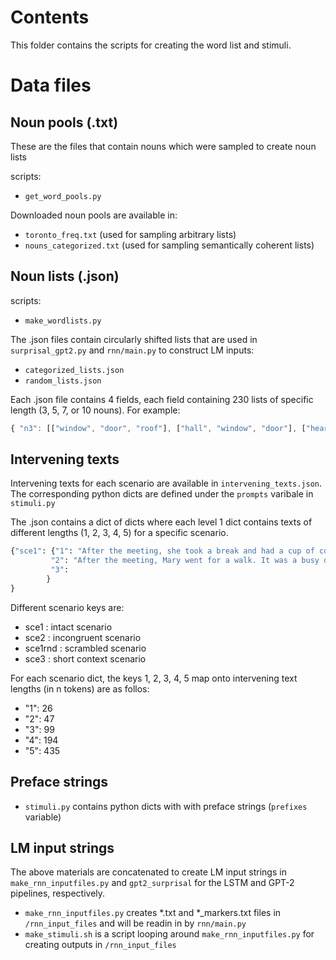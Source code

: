 # Contents

This folder contains the scripts for creating the word list and stimuli.

# Data files

## Noun pools (.txt)

These are the files that contain nouns which were sampled to create noun lists

scripts: 
- `get_word_pools.py`

Downloaded noun pools are available in:

- `toronto_freq.txt` (used for sampling arbitrary lists)  
- `nouns_categorized.txt` (used for sampling semantically coherent lists)  
    
## Noun lists (.json)

scripts:
- `make_wordlists.py`

The .json files contain circularly shifted lists that are used in `surprisal_gpt2.py` and `rnn/main.py` to construct LM inputs:

- `categorized_lists.json`    
- `random_lists.json`

Each .json file contains 4 fields, each field containing 230 lists of specific length (3, 5, 7, or 10 nouns). For example:

```javascript
{ "n3": [["window", "door", "roof"], ["hall", "window", "door"], ["hearth", "hall", "window"],
```

## Intervening texts

Intervening texts for each scenario are available in `intervening_texts.json`.  
The corresponding python dicts are defined under the `prompts` varibale in `stimuli.py`  

The .json contains a dict of dicts where each level 1 dict contains texts of different lengths (1, 2, 3, 4, 5) for a specific scenario.

```python
{"sce1": {"1": "After the meeting, she took a break and had a cup of coffee. When she got back, she read the list again:", 
         "2": "After the meeting, Mary went for a walk. It was a busy day and she needed a break.       Outside was really beautiful and warm and the flowers in the park were blooming. When she got back, she read the list again:", 
         "3":
        }
}
```

Different scenario keys are:
- sce1 : intact scenario
- sce2 : incongruent scenario
- sce1rnd : scrambled scenario
- sce3 : short context scenario

For each scenario dict, the keys 1, 2, 3, 4, 5 map onto intervening text lengths (in n tokens) are as follos:
- "1": 26
- "2": 47
- "3": 99
- "4": 194
- "5": 435

## Preface strings

- `stimuli.py` contains python dicts with with preface strings (`prefixes` variable)

## LM input strings

The above materials are concatenated to create LM input strings in `make_rnn_inputfiles.py` and `gpt2_surprisal` for the LSTM and GPT-2 pipelines, respectively.

-  `make_rnn_inputfiles.py` creates *.txt and *_markers.txt files in `/rnn_input_files` and will be readin in by `rnn/main.py`  
- `make_stimuli.sh` is a script looping around `make_rnn_inputfiles.py` for creating
outputs in `/rnn_input_files`  
